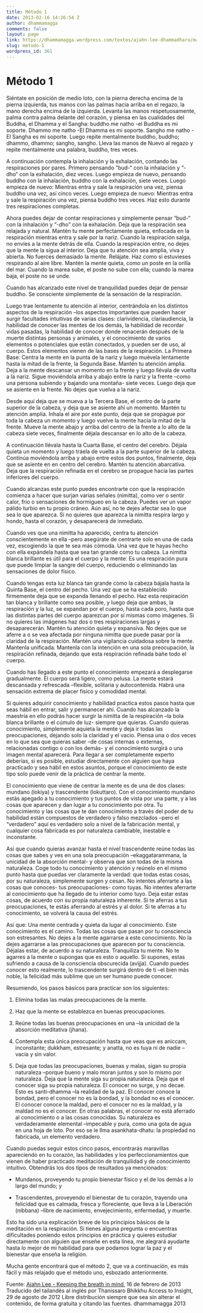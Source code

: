 ```yaml
---
title: Método 1
date: 2013-02-16 14:26:54 Z
author: dhammamagga
comments: false
layout: page
link: https://dhammamagga.wordpress.com/textos/ajahn-lee-dhammadharo/manteniendo-la-respiracion-en-la-mente/metodo-1/
slug: metodo-1
wordpress_id: 361
---
```


# Método 1


Siéntate en posición de medio loto, con la pierna derecha encima de la pierna izquierda, tus manos con las palmas hacia arriba en el regazo, la mano derecha encima de la izquierda. Levanta las manos respetuosamente, palma contra palma delante del corazón, y piensa en las cualidades del Buddha, el Dhamma y el Sangha: buddho me natho -el Buddha es mi soporte. Dhammo me natho -El Dhamma es mi soporte. Sangho me natho -El Sangha es mi soporte. Luego repite mentalmente buddho, buddho; dhammo, dhammo; sangho, sangho. Lleva las manos de Nuevo al regazo y repite mentalmente una palabra, buddho, tres veces.

A continuación contempla la inhalación y la exhalación, contando las respiraciones por pares. Primero pensando ”bud-“ con la inhalación y “-dho“ con la exhalación, diez veces. Luego empieza de nuevo, pensando buddho con la inhalación, buddho con la exhalación, siete veces. Luego empieza de nuevo: Mientras entra y sale la respiración una vez, piensa buddho una vez, así cinco veces. Luego empieza de nuevo: Mientras entra y sale la respiración una vez, piensa buddho tres veces. Haz esto durante tres respiraciones completas.

Ahora puedes dejar de contar respiraciones y simplemente pensar “bud-“ con la inhalación y “-dho” con la exhalación. Deja que la respiración sea relajada y natural. Mantén tu mente perfectamente quieta, enfocada en la respiración mientras entra y sale por la nariz. Cuando la respiración salga, no envíes a la mente detrás de ella. Cuando la respiración entre, no dejes que la mente la sigua al interior. Deja que tu atención sea amplia, viva y abierta. No fuerces demasiado la mente. Relájate. Haz como si estuvieses respirando al aire libre. Mantén la mente quieta, como un poste en la orilla del mar. Cuando la marea sube, el poste no sube con ella; cuando la marea baja, el poste no se unde.

Cuando has alcanzado este nivel de tranquilidad puedes dejar de pensar buddho. Se consciente simplemente de la sensación de la respiración.

Luego trae lentamente tu atención al interior, centrándola en los distintos aspectos de la respiración –los aspectos importantes que pueden hacer surgir facultades intuitivas de varias clases: clarividencia, clariaudiencia, la habilidad de conocer las mentes de los demás, la habilidad de recordar vidas pasadas, la habilidad de conocer donde renacerán después de la muerte distintas personas y animales, y el conocimiento de varios elementos o potenciales que están conectados, y pueden ser de uso, al cuerpo. Estos elementos vienen de las bases de la respiración. La Primera Base: Centra la mente en la punta de la nariz y luego muévela lentamente hasta la mitad de la frente, la Segunda Base. Mantén tu atención amplia. Deja a la mente descansar un momento en la frente y luego llévala de vuelta a la nariz. Sigue moviéndola arriba y abajo entre la nariz y la frente –como una persona subiendo y bajando una montaña- siete veces. Luego deja que se asiente en la frente. No dejes que vuelva a la nariz.

Desde aquí deja que se mueva a la Tercera Base, el centro de la parte superior de la cabeza, y deja que se asiente ahí un momento. Mantén tu atención amplia. Inhala el aire por este punto, deja que se propague por toda la cabeza un momento y luego vuelve la mente hacia la mitad de la frente. Mueve la mente abajo y arriba del centro de la frente a lo alto de la cabeza siete veces, finalmente déjala descansar en lo alto de la cabeza.

A continuación llévala hasta la Cuarta Base, el centro del cerebro. Déjala quieta un momento y luego tráela de vuelta a la parte superior de la cabeza. Continúa moviéndola arriba y abajo entre estos dos puntos, finalmente, deja que se asiente en en centro del cerebro. Mantén tu atención abarcativa. Deja que la respiración refinada en el cerebro se propague hacia las partes inferiores del cuerpo.

Cuando alcanzas este punto puedes encontrarte con que la respiración comienza a hacer que surjan varias señales (nimitta), como ver o sentir calor, frio o sensaciones de hormigueo en la cabeza. Puedes ver un vapor pálido turbio en tu propio cráneo. Aún así, no te dejes afectar sea lo que sea lo que aparezca. Si no quieres que aparezca la nimitta respira largo y hondo, hasta el corazón, y desaparecerá de inmediato.

Cuando ves que una nimitta ha aparecido, centra tu atención conscientemente en ella –pero asegúrate de centrarte solo en una de cada vez, escogiendo la que te sea más cómoda. Una vez que te hayas hecho con ella expándela hasta que sea tan grande como tu cabeza. La nimitta blanca brillante es útil para el cuerpo y la mente: Es una respiración pura que puede limpiar la sangre del cuerpo, reduciendo o eliminando las sensaciones de dolor físico.

Cuando tengas esta luz blanca tan grande como la cabeza bájala hasta la Quinta Base, el centro del pecho. Una vez que se ha establecido firmemente deja que se expanda llenando el pecho. Haz esta respiración tan blanca y brillante como sea posible, y luego deja que ambas, la respiración y la luz, se expandan por el cuerpo, hasta cada poro, hasta que las distintas partes del cuerpo aparezcan por sí mismas como imágenes. Si no quieres las imágenes haz dos o tres respiraciones largas y desaparecerán. Mantén tu atención quieta y expansiva. No dejes que se aferre a o se vea afectada por ninguna nimitta que puede pasar por la claridad de la respiración. Mantén una vigilancia cuidadosa sobre la mente. Mantenla unificada. Mantenla con la intención en una sola preocupación, la respiración refinada, dejando que esta respiración refinada bañe todo el cuerpo.

Cuando has llegado a este punto el conocimiento empezará a desplegarse gradualmente. El cuerpo será ligero, como pelusa. La mente estará descansada y refrescada –flexible, solitaria y autocontenida. Habrá una sensación extrema de placer físico y comodidad mental.

Si quieres adquirir conocimiento y habilidad practica estos pasos hasta que seas hábil en entrar, salir y permanecer ahí. Cuando has alcanzado la maestría en ello podrás hacer surgir la nimitta de la respiración –la bola blanca brillante o el cúmulo de luz- siempre que quieras. Cuando quieras conocimiento, simplemente aquieta la mente y deja ir todas las preocupaciones, dejando solo la claridad y el vacio. Piensa una o dos veces en lo que sea que quieras saber –de cosas internas o externas, relacionadas contigo o con los demás- y el conocimiento surgirá o una imagen mental aparecerá. Para llegar a ser completamente experto deberías, si es posible, estudiar directamente con alguien que haya practicado y sea hábil en estos asuntos, porque el conocimiento de este tipo solo puede venir de la práctica de centrar la mente.

El conocimiento que viene de centrar la mente es de una de dos clases: mundano (lokiya) y trascendente (lokuttaro). Con el conocimiento mundano estás apegado a tu conocimiento y tus puntos de vista por una parte, y a las cosas que aparecen y dan lugar a tu conocimiento por otra. Tu conocimiento y las cosas que te dan conocimiento a través del poder de tu habilidad están compuestos de verdadero y falso mezclados –pero el “verdadero” aquí es verdadero solo a nivel de la fabricación mental, y cualquier cosa fabricada es por naturaleza cambiable, inestable e inconstante.

Así que cuando quieras avanzar hasta el nivel trascendente reúne todas las cosas que sabes y ves en una sola preocupación –ekaggatarammana, la unicidad de la absorción mental- y observa que son todas de la misma naturaleza. Coge todo tu conocimiento y atención y reúnelo en el mismo punto hasta que puedas ver claramente la verdad: que todas estas cosas, por su naturaleza, simplemente surgen y cesan. No intentes aferrarte a las cosas que conoces- tus preocupaciones- como tuyas. No intentes aferrarte al conocimiento que ha llegado de tu interior como tuyo. Deja estar estas cosas, de acuerdo con su propia naturaleza inherente. Si te aferras a tus preocupaciones, te estás aferrando al estrés y al dolor. Si te aferras a tu conocimiento, se volverá la causa del estrés.

Asi que: Una mente centrada y quieta da lugar al conocimiento. Este conocimiento es el camino. Todas las cosas que pasan por tu consciencia son estresantes. No dejes a la mente agarrarse a este conocimiento. No la dejes agarrarse a las preocupaciones que aparecen por tu consciencia. Déjalas estar, de acuerdo a su naturaleza. Tranquiliza tu mente. No te agarres a la mente o supongas que es esto o aquello. Si supones, estas sufriendo a causa de la consciencia obscurecida (avijja). Cuando puedes conocer esto realmente, lo trascendente surgirá dentro de ti –el bien más noble, la felicidad más sublime que un ser humano puede conocer.

Resumiendo, los pasos básicos para practicar son los siguientes:



	
  1. Elimina todas las malas preocupaciones de la mente.

	
  2. Haz que la mente se establezca en buenas preocupaciones.

	
  3. Reúne todas las buenas preocupaciones en una –la unicidad de la absorción meditativa (jhana).

	
  4. Contempla esta única preocupación hasta que veas que es aniccam, inconstante; dukkham, estresante; y anatta, no es tuya ni de nadie –vacía y sin valor.

	
  5. Deja que todas las preocupaciones, buenas y malas, sigan su propia naturaleza –porque bueno y malo moran juntos y son lo mismo por naturaleza. Deja que la mente siga su propia naturaleza. Deja que el conocer siga su propia naturaleza. El conocer no surge, y no decae. Esto es santi-dhamma –la realidad de la paz. El conocer conoce la bondad, pero el conocer no es la bondad, y la bondad no es el conocer. El conocer conoce la maldad, pero el conocer no es la maldad, y la maldad no es el conocer. En otras palabras, el conocer no está aferrado al conocimiento o a las cosas conocidas. Su naturaleza es verdaderamente elemental –impecable y pura, como una gota de agua en una hoja de loto. Por eso se le llma asankhata-dhatu: la propiedad no fabricada, un elemento verdadero.


Cuando puedas seguir estos cinco pasos, encontrarás maravillas apareciendo en tu corazón, las habilidades y los perfeccionamientos que vienen de haber practicado meditación de tranquilidad y de conocimiento intuitivo. Obtendrás los dos tipos de resultados ya mencionados:

	
  * Mundanos, proveyendo tu propio bienestar físico y el de los demás a lo largo del mundo; y

	
  * Trascendentes, proveyendo el bienestar de tu corazón, trayendo una felicidad que es calmada, fresca y floreciente, que lleva a la Liberación (nibbana) –libre de nacimiento, envejecimiento, enfermedad, y muerte.


Esto ha sido una explicación breve de los principios básicos de la meditación en la respiración. Si tienes alguna pregunta o encuentras dificultades poniendo estos principios en práctica y quieres estudiar directamente con alguien que enseñe en esta línea, me alegrará ayudarte hasta lo mejor de mi habilidad para que podamos lograr la paz y el bienestar que enseña la religión.

Mucha gente encontrará que el método 2, que va a continuación, es más fácil y más relajado que el método uno, esbozado anteriormente.<!-- more -->


Fuente: [Ajahn Lee - Keeping the breath in mind](http://www.accesstoinsight.org/lib/thai/lee/inmind.html), 16 de febrero de 2013
Traducido del tailandés al inglés por Thanissaro Bhikkhu
Access to Insight, 29 de agosto de 2012
Libre distribución siempre que sea sin alterar el contenido, de forma gratuita y citando las fuentes.
dhammamagga 2013
